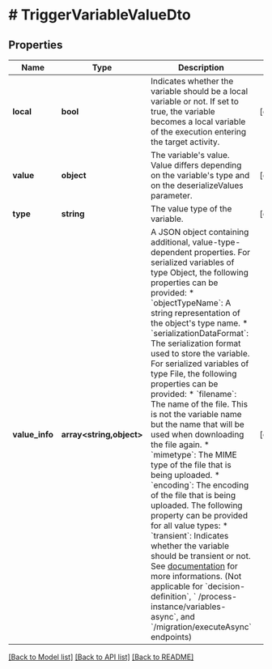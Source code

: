 # # TriggerVariableValueDto

## Properties

Name | Type | Description | Notes
------------ | ------------- | ------------- | -------------
**local** | **bool** | Indicates whether the variable should be a local variable or not. If set to true, the variable becomes a local variable of the execution entering the target activity. | [optional]
**value** | **object** | The variable&#39;s value. Value differs depending on the variable&#39;s type and on the deserializeValues parameter. | [optional]
**type** | **string** | The value type of the variable. | [optional]
**value_info** | **array<string,object>** | A JSON object containing additional, value-type-dependent properties. For serialized variables of type Object, the following properties can be provided:  * &#x60;objectTypeName&#x60;: A string representation of the object&#39;s type name. * &#x60;serializationDataFormat&#x60;: The serialization format used to store the variable.  For serialized variables of type File, the following properties can be provided:  * &#x60;filename&#x60;: The name of the file. This is not the variable name but the name that will be used when downloading the file again. * &#x60;mimetype&#x60;: The MIME type of the file that is being uploaded. * &#x60;encoding&#x60;: The encoding of the file that is being uploaded.  The following property can be provided for all value types:  * &#x60;transient&#x60;: Indicates whether the variable should be transient or not. See [documentation](https://docs.camunda.org/manual/latest/user-guide/process-engine/variables#transient-variables) for more informations. (Not applicable for &#x60;decision-definition&#x60;, &#x60; /process-instance/variables-async&#x60;, and &#x60;/migration/executeAsync&#x60; endpoints) | [optional]

[[Back to Model list]](../../README.md#models) [[Back to API list]](../../README.md#endpoints) [[Back to README]](../../README.md)
